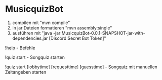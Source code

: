 # MusicquizBot

1. compilen mit "mvn compile"
2. in jar Dateien formatieren "mvn assembly:single"
3. ausführen mit "java -jar MusicquizBot-0.0.1-SNAPSHOT-jar-with-dependencies.jar [Discord Secret Bot Token]"

!help - Befehle

!quiz start - Songquiz starten

!quiz start [lobbytime] [requesttime] [guesstime] - Songquiz mit manuellen Zeitangeben starten
